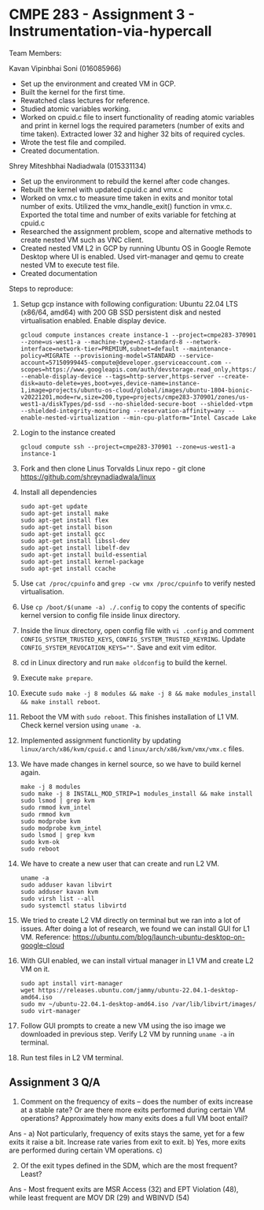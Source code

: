 # CMPE 283 - Assignment 3 - Instrumentation-via-hypercall
 
Team Members:

Kavan Vipinbhai Soni (016085966)
- Set up the environment and created VM in GCP.
- Built the kernel for the first time.
- Rewatched class lectures for reference.
- Studied atomic variables working.
- Worked on cpuid.c file to insert functionality of reading atomic variables and print in kernel logs the required parameters (number of exits and time taken). Extracted lower 32 and higher 32 bits of required cycles. 
- Wrote the test file and compiled.
- Created documentation.

Shrey Miteshbhai Nadiadwala (015331134)
- Set up the environment to rebuild the kernel after code changes.
- Rebuilt the kernel with updated cpuid.c and vmx.c
- Worked on vmx.c to measure time taken in exits and monitor total number of exits. Utilized the vmx_handle_exit() function in vmx.c. Exported the total time and number of exits variable for fetching at cpuid.c
- Researched the assignment problem, scope and alternative methods to create nested VM such as VNC client.
- Created nested VM L2 in GCP by running Ubuntu OS in Google Remote Desktop where UI is enabled. Used virt-manager and qemu to create nested VM to execute test file. 
- Created documentation

Steps to reproduce:

1. Setup gcp instance with following configuration:
    Ubuntu 22.04 LTS (x86/64, amd64) with 200 GB SSD persistent disk and nested virtualisation enabled. Enable display device.
    ```
    gcloud compute instances create instance-1 --project=cmpe283-370901 --zone=us-west1-a --machine-type=n2-standard-8 --network-interface=network-tier=PREMIUM,subnet=default --maintenance-policy=MIGRATE --provisioning-model=STANDARD --service-account=57150999445-compute@developer.gserviceaccount.com --scopes=https://www.googleapis.com/auth/devstorage.read_only,https://www.googleapis.com/auth/logging.write,https://www.googleapis.com/auth/monitoring.write,https://www.googleapis.com/auth/servicecontrol,https://www.googleapis.com/auth/service.management.readonly,https://www.googleapis.com/auth/trace.append --enable-display-device --tags=http-server,https-server --create-disk=auto-delete=yes,boot=yes,device-name=instance-1,image=projects/ubuntu-os-cloud/global/images/ubuntu-1804-bionic-v20221201,mode=rw,size=200,type=projects/cmpe283-370901/zones/us-west1-a/diskTypes/pd-ssd --no-shielded-secure-boot --shielded-vtpm --shielded-integrity-monitoring --reservation-affinity=any --enable-nested-virtualization --min-cpu-platform="Intel Cascade Lake
    ```
2. Login to the instance created
    ```
    gcloud compute ssh --project=cmpe283-370901 --zone=us-west1-a instance-1
    ```

3. Fork and then clone Linus Torvalds Linux repo - git clone https://github.com/shreynadiadwala/linux

4. Install all dependencies
    ```
    sudo apt-get update
    sudo apt-get install make
    sudo apt-get install flex
    sudo apt-get install bison
    sudo apt-get install gcc
    sudo apt-get install libssl-dev
    sudo apt-get install libelf-dev
    sudo apt-get install build-essential
    sudo apt-get install kernel-package
    sudo apt-get install ccache 
    ```
5. Use ```cat /proc/cpuinfo``` and ```grep -cw vmx /proc/cpuinfo``` to verify nested virtualisation.

6. Use ```cp /boot/$(uname -a) ./.config``` to copy the contents of specific kernel version to config file inside linux directory.

7. Inside the linux directory, open config file with ```vi .config``` and comment ```CONFIG_SYSTEM_TRUSTED_KEYS```, ```CONFIG_SYSTEM_TRUSTED_KEYRING```. Update ```CONFIG_SYSTEM_REVOCATION_KEYS=""```. Save and exit vim editor.

8. cd in Linux directory and run ```make oldconfig``` to build the kernel.

9. Execute ```make prepare```.  

10. Execute ```sudo make -j 8 modules && make -j 8 && make modules_install && make install reboot```.

11. Reboot the VM with ```sudo reboot```. This finishes installation of L1 VM. Check kernel version using ```uname -a```.

12. Implemented assignment functionlity by updating ```linux/arch/x86/kvm/cpuid.c``` and ```linux/arch/x86/kvm/vmx/vmx.c``` files.

13. We have made changes in kernel source, so we have to build kernel again.
    ```
    make -j 8 modules
    sudo make -j 8 INSTALL_MOD_STRIP=1 modules_install && make install
    sudo lsmod | grep kvm
    sudo rmmod kvm_intel
    sudo rmmod kvm
    sudo modprobe kvm
    sudo modprobe kvm_intel
    sudo lsmod | grep kvm
    sudo kvm-ok
    sudo reboot
    ```

14. We have to create a new user that can create and run L2 VM.
    ```
    uname -a
    sudo adduser kavan libvirt
    sudo adduser kavan kvm
    sudo virsh list --all
    sudo systemctl status libvirtd       
    ```

15. We tried to create L2 VM directly on terminal but we ran into a lot of issues. After doing a lot of research, we found we can install GUI for L1 VM. Reference: https://ubuntu.com/blog/launch-ubuntu-desktop-on-google-cloud

16. With GUI enabled, we can install virtual manager in L1 VM and create L2 VM on it.
    ```
    sudo apt install virt-manager
    wget https://releases.ubuntu.com/jammy/ubuntu-22.04.1-desktop-amd64.iso
    sudo mv ~/ubuntu-22.04.1-desktop-amd64.iso /var/lib/libvirt/images/
    sudo virt-manager
    ```

17. Follow GUI prompts to create a new VM using the iso image we downloaded in previous step. Verify L2 VM by running ```uname -a``` in terminal.

18. Run test files in L2 VM terminal.

## Assignment 3 Q/A

1. Comment on the frequency of exits – does the number of exits increase at a stable rate? Or are there 
more exits performed during certain VM operations? Approximately how many exits does a full VM 
boot entail? 

Ans - a) Not particularly, frequency of exits stays the same, yet for a few exits it raise a bit. Increase rate varies from exit to exit. 
      b) Yes, more exits are performed during certain VM operations.
      c) 
   
2. Of the exit types defined in the SDM, which are the most frequent? Least?

Ans - Most frequent exits are MSR Access (32) and EPT Violation (48), while least frequent are MOV DR (29) and WBINVD (54)
